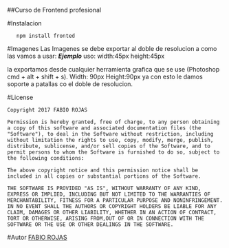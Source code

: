 ##Curso de Frontend profesional

#Instalacion
```
   npm install fronted
```
#Imagenes
Las Imagenes se debe exportar al doble de resolucion a como las vamos a usar:
***Ejemplo***
uso: 
     width:45px
     height:45px

la exportamos desde cualquier herramienta grafica que se use (Photoshop cmd + alt + shift + s). Width: 90px Height:90px ya con esto le damos soporte
a patallas co el doble de resolucion.      

#License
```
Copyright 2017 FABIO ROJAS

Permission is hereby granted, free of charge, to any person obtaining a copy of this software and associated documentation files (the "Software"), to deal in the Software without restriction, including without limitation the rights to use, copy, modify, merge, publish, distribute, sublicense, and/or sell copies of the Software, and to permit persons to whom the Software is furnished to do so, subject to the following conditions:

The above copyright notice and this permission notice shall be included in all copies or substantial portions of the Software.

THE SOFTWARE IS PROVIDED "AS IS", WITHOUT WARRANTY OF ANY KIND, EXPRESS OR IMPLIED, INCLUDING BUT NOT LIMITED TO THE WARRANTIES OF MERCHANTABILITY, FITNESS FOR A PARTICULAR PURPOSE AND NONINFRINGEMENT. IN NO EVENT SHALL THE AUTHORS OR COPYRIGHT HOLDERS BE LIABLE FOR ANY CLAIM, DAMAGES OR OTHER LIABILITY, WHETHER IN AN ACTION OF CONTRACT, TORT OR OTHERWISE, ARISING FROM,OUT OF OR IN CONNECTION WITH THE SOFTWARE OR THE USE OR OTHER DEALINGS IN THE SOFTWARE.

```

#Autor
[FABIO ROJAS](https://twitter.com/#hackchan77)